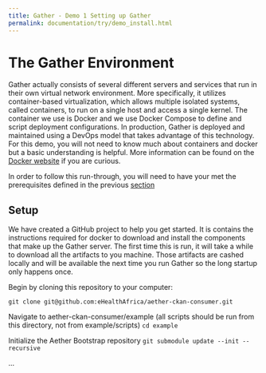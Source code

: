 ```yaml
---
title: Gather - Demo 1 Setting up Gather
permalink: documentation/try/demo_install.html
---
```


# The Gather Environment
Gather actually consists of several different servers and services that run in their own virtual network environment.  More specifically, it utilizes container-based virtualization, which allows multiple isolated systems, called containers, to run on a single host and access a single kernel.  The container we use is Docker and we use Docker Compose to define and script deployment configurations.  In production, Gather is deployed and maintained using a DevOps model that takes advantage of this technology.   For this demo, you will not need to know much about containers and docker but a basic understanding is helpful.  More information can be found on the [Docker website](https://www.docker.com/what-docker) if you are curious.

In order to follow this run-through, you will need to have your met the prerequisites defined in the previous [section](index)

## Setup
We have created a GitHub project to help you get started.  It is contains the instructions required for docker to download and install the components that make up the Gather server.  The first time this is run, it will take a while to download all the artifacts to you machine.  Those artifacts are cashed locally and will be available the next time you run Gather so the long startup only happens once.

Begin by cloning this repository to your computer:

`git clone git@github.com:eHealthAfrica/aether-ckan-consumer.git`

Navigate to aether-ckan-consumer/example (all scripts should be run from this directory, not from example/scripts)
`cd example`

Initialize the Aether Bootstrap repository
 `git submodule update --init --recursive`

...

